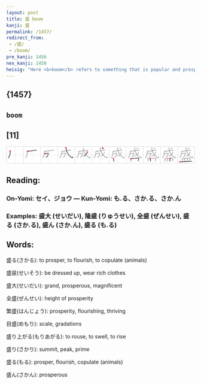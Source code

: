 ```yaml
---
layout: post
title: 盛 boom
kanji: 盛
permalink: /1457/
redirect_from:
 - /盛/
 - /boom/
pre_kanji: 1456
nex_kanji: 1458
heisig: "Here <b>boom</b> refers to something that is popular and prospering. Its elements: <i>turn into</i> . . . <i>dish</i>."
---
```


## {1457}

## `boom`

## [11]

<div class="stroke"><img src="../images/E79B9B.png" /></div>

## Reading:

### On-Yomi: セイ、ジョウ &mdash; Kun-Yomi: も.る、さか.る、さか.ん

### Examples: 盛大 (せいだい), 隆盛 (りゅうせい), 全盛 (ぜんせい), 盛る (さか.る), 盛ん (さか.ん), 盛る (も.る)

## Words:

盛る(さかる): to prosper, to flourish, to copulate (animals)

盛装(せいそう): be dressed up, wear rich clothes

盛大(せいだい): grand, prosperous, magnificent

全盛(ぜんせい): height of prosperity

繁盛(はんじょう): prosperity, flourishing, thriving

目盛(めもり): scale, gradations

盛り上がる(もりあがる): to rouse, to swell, to rise

盛り(さかり): summit, peak, prime

盛る(もる): prosper, flourish, copulate (animals)

盛ん(さかん): prosperous
